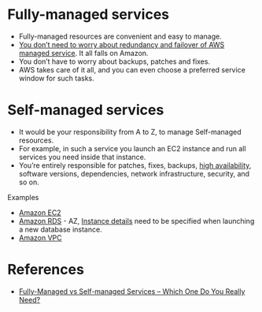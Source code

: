 # Fully-managed services
- Fully-managed resources are convenient and easy to manage. 
- [You don’t need to worry about redundancy and failover of AWS managed service](../1_HLDDesignComponents/0_SystemGlossaries/Reliability/FaultTolerance&DisasterRecovery.md). It all falls on Amazon.
- You don’t have to worry about backups, patches and fixes. 
- AWS takes care of it all, and you can even choose a preferred service window for such tasks.

# Self-managed services
- It would be your responsibility from A to Z, to manage Self-managed resources.
- For example, in such a service you launch an EC2 instance and run all services you need inside that instance. 
- You’re entirely responsible for patches, fixes, backups, [high availability](../1_HLDDesignComponents/0_SystemGlossaries/Reliability/HighAvailability.md), software versions, dependencies, network infrastructure, security, and so on.

Examples
- [Amazon EC2](3_ComputeServices/AmazonEC2/Readme.md)
- [Amazon RDS](6_DatabaseServices/AmazonRDS.md) - AZ, [Instance details](3_ComputeServices/AmazonEC2/Readme.md) need to be specified when launching a new database instance.
- [Amazon VPC](1_NetworkingAndContentDelivery/AmazonVPC.md)

# References
- [Fully-Managed vs Self-managed Services – Which One Do You Really Need?](https://bluesoft.com/blog/fully-managed-vs-self-managed-services-which-one-do-you-really-need/)